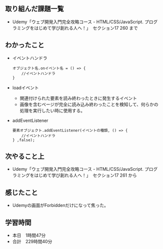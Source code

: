 ## 取り組んだ課題一覧
- Udemy「ウェブ開発入門完全攻略コース - HTML/CSS/JavaScript. プログラミングをはじめて学び創れる人へ！」　セクション17 260 まで
## わかったこと
- イベントハンドラ
    ```
    オブジェクト名.onイベント名 = () => {
        //イベントハンドラ
    }
    ```

- loadイベント
    - 関連付けられた要素を読み終わったときに発生するイベント
    - 画像を含むページが完全に読み込み終わったことを検知して、何らかの処理を実行したい時に使用する。
- addEventListener
    ```
    要素オブジェクト.addEventListener(イベントの種類, () => {
        //イベントハンドラ
    } ,false);
    ```
## 次やること上
- Udemy「ウェブ開発入門完全攻略コース - HTML/CSS/JavaScript. プログラミングをはじめて学び創れる人へ！」　セクション17 261 から
## 感じたこと
- Udemyの画面がForbiddenだけになって焦った。
## 学習時間
- 本日　1時間47分
- 合計　229時間40分